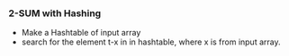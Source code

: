 ### 2-SUM with Hashing

* Make a Hashtable of input array
* search for the element t-x in in hashtable, where x is from input array.

